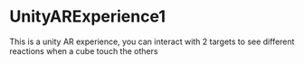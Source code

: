 # UnityARExperience1
This is a unity AR experience, you can interact with 2 targets to see different reactions when a cube touch the others
